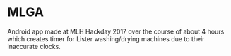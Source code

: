 # MLGA
Android app made at MLH Hackday 2017 over the course of about 4 hours which creates timer for Lister washing/drying machines due to their inaccurate clocks.
